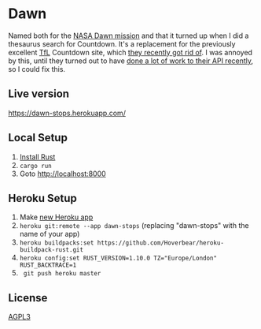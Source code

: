 Dawn
====
Named both for the [NASA Dawn mission](http://dawn.jpl.nasa.gov/) and that it turned
up when I did a thesaurus search for Countdown. It's a replacement for the previously excellent [TfL](https://tfl.gov.uk/) Countdown site, which [they recently got rid of](https://blog.tfl.gov.uk/2016/05/24/countdown-moving-to-the-tfl-website/). I was annoyed by this, until they turned out to have [done a lot of work to their API recently](https://api.tfl.gov.uk/), so I could fix this.

Live version
------------
https://dawn-stops.herokuapp.com/

Local Setup
-----------
1. [Install Rust](https://www.rustup.rs/)
2. `cargo run`
3. Goto [http://localhost:8000](http://localhost:8000)

Heroku Setup
------------
1. Make [new Heroku app](https://dashboard.heroku.com/new?org=personal-apps)
2. `heroku git:remote --app dawn-stops` (replacing "dawn-stops" with the name of your app)
3. `heroku buildpacks:set https://github.com/Hoverbear/heroku-buildpack-rust.git`
4. `heroku config:set RUST_VERSION=1.10.0 TZ="Europe/London" RUST_BACKTRACE=1`
5. ` git push heroku master`

License
-------
[AGPL3](LICENSE)

